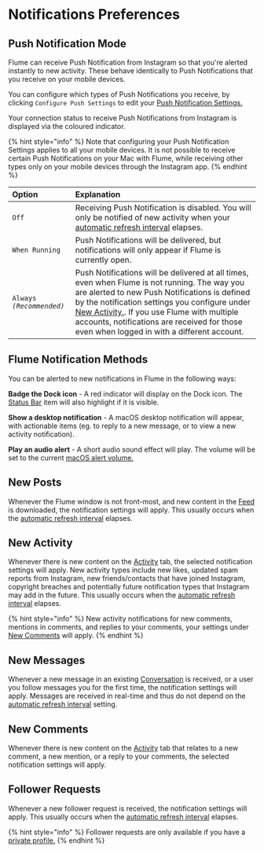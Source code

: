 # Notifications Preferences

## Push Notification Mode

Flume can receive Push Notification from Instagram so that you're alerted instantly to new activity. These behave identically to Push Notifications that you receive on your mobile devices.

You can configure which types of Push Notifications you receive, by clicking `Configure Push Settings` to edit your [Push Notification Settings.](https://github.com/flumeapp/help.flumeapp.com/tree/1577f0ffdac2f11d862e55096c48747d3c60ea48/views/profile/pushnotifications.html)

Your connection status to receive Push Notifications from Instagram is displayed via the coloured indicator.

{% hint style="info" %}
Note that configuring your Push Notification Settings applies to all your mobile devices. It is not possible to receive certain Push Notifications on your Mac with Flume, while receiving other types only on your mobile devices through the Instagram app.
{% endhint %}

| Option | Explanation |
| :--- | :--- |
| `Off` | Receiving Push Notification is disabled. You will only be notified of new activity when your [automatic refresh interval](feed/#automatic-refresh-interval) elapses. |
| `When Running` | Push Notifications will be delivered, but notifications will only appear if Flume is currently open. |
| `Always` _`(Recommended)`_ | Push Notifications will be delivered at all times, even when Flume is not running. The way you are alerted to new Push Notifications is defined by the notification settings you configure under [New Activity.](notifications.md#new-activity). If you use Flume with multiple accounts, notifications are received for those even when logged in with a different account. |

## Flume Notification Methods

You can be alerted to new notifications in Flume in the following ways:

 **Badge the Dock icon**  - A red indicator will display on the Dock icon. The [Status Bar](general.md#show-icon-in) item will also highlight if it is visible.

 **Show a desktop notification**  - A macOS desktop notification will appear, with actionable items \(eg. to reply to a new message, or to view a new activity notification\).

 **Play an audio alert**  - A short audio sound effect will play. The volume will be set to the current [macOS alert volume.](https://support.apple.com/kb/PH18959)

## New Posts

Whenever the Flume window is not front-most, and new content in the [Feed](../views/feed.md) is downloaded, the notification settings will apply. This usually occurs when the [automatic refresh interval](feed/#automatic-refresh-interval) elapses.

## New Activity

Whenever there is new content on the [Activity](../views/activity.md) tab, the selected notification settings will apply. New activity types include new likes, updated spam reports from Instagram, new friends/contacts that have joined Instagram, copyright breaches and potentially future notification types that Instagram may add in the future. This usually occurs when the [automatic refresh interval](feed/#automatic-refresh-interval) elapses.

{% hint style="info" %}
New activity notifications for new comments, mentions in comments, and replies to your comments, your settings under [New Comments](notifications.md#new-comments) will apply.
{% endhint %}

## New Messages

Whenever a new message in an existing [Conversation](../views/conversations/) is received, or a user you follow messages you for the first time, the notification settings will apply. Messages are received in real-time and thus do not depend on the [automatic refresh interval](feed/#automatic-refresh-interval) setting.

## New Comments

Whenever there is new content on the [Activity](../views/activity.md) tab that relates to a new comment, a new mention, or a reply to your comments, the selected notification settings will apply.

## Follower Requests

Whenever a new follower request is received, the notification settings will apply. This usually occurs when the [automatic refresh interval](feed/#automatic-refresh-interval) elapses.

{% hint style="info" %}
Follower requests are only available if you have a [private profile.](../views/profile/privateprofiles.md)
{% endhint %}

